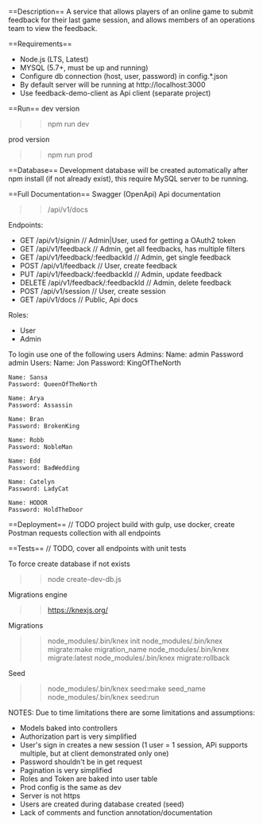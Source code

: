 ==Description==
A service that allows players of an online game to submit feedback for their last game session, and allows members of an operations team to view the feedback.

==Requirements==
- Node.js (LTS, Latest)
- MYSQL (5.7+, must be up and running)
- Configure db connection (host, user, password) in config.*.json
- By default server will be running at http://localhost:3000
- Use feedback-demo-client as Api client (separate project)

==Run==
dev version
>> npm run dev

prod version
>> npm run prod

==Database==
Development database will be created automatically after npm install (if not already exist), this require MySQL server to be running.


==Full Documentation==
Swagger (OpenApi) Api documentation
>> /api/v1/docs

Endpoints:
- GET /api/v1/signin // Admin|User, used for getting a OAuth2 token
- GET /api/v1/feedback // Admin, get all feedbacks, has multiple filters
- GET /api/v1/feedback/:feedbackId // Admin, get single feedback
- POST /api/v1/feedback // User, create feedback
- PUT /api/v1/feedback/:feedbackId // Admin, update feedback
- DELETE /api/v1/feedback/:feedbackId // Admin, delete feedback
- POST /api/v1/session // User, create session
- GET /api/v1/docs // Public, Api docs

Roles:
- User
- Admin

To login use one of the following users
Admins:
    Name: admin
    Password admin
Users:
    Name: Jon
    Password: KingOfTheNorth
    
    Name: Sansa
    Password: QueenOfTheNorth

    Name: Arya
    Password: Assassin

    Name: Bran
    Password: BrokenKing

    Name: Robb
    Password: NobleMan

    Name: Edd
    Password: BadWedding

    Name: Catelyn
    Password: LadyCat

    Name: HODOR
    Password: HoldTheDoor

==Deployment==
// TODO project build with gulp, use docker, create Postman requests collection with all endpoints

==Tests==
// TODO, cover all endpoints with unit tests

To force create database if not exists
>> node create-dev-db.js

Migrations engine
>> https://knexjs.org/

Migrations
>> node_modules/.bin/knex init
>> node_modules/.bin/knex migrate:make migration_name
>> node_modules/.bin/knex migrate:latest
>> node_modules/.bin/knex migrate:rollback

Seed
>> node_modules/.bin/knex seed:make seed_name
>> node_modules/.bin/knex seed:run


NOTES: Due to time limitations there are some limitations and assumptions:
- Models baked into controllers
- Authorization part is very simplified
- User's sign in creates a new session (1 user = 1 session, APi supports multiple, but at client demonstrated only one)
- Password shouldn't be in get request
- Pagination is very simplified
- Roles and Token are baked into user table
- Prod config is the same as dev
- Server is not https
- Users are created during database created (seed)
- Lack of comments and function annotation/documentation


